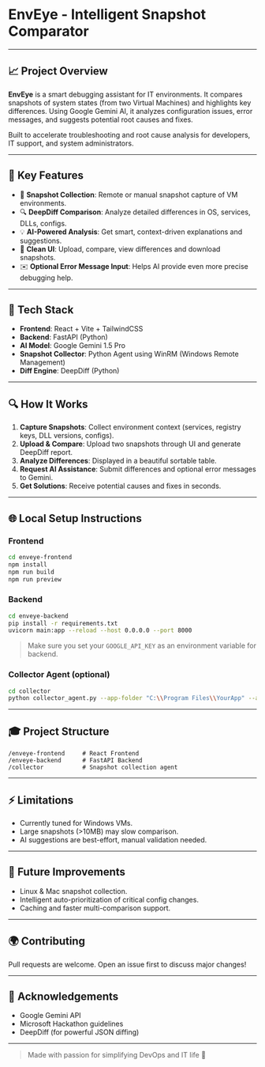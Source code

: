 # EnvEye - Intelligent Snapshot Comparator

---

## 📈 Project Overview

**EnvEye** is a smart debugging assistant for IT environments. It compares snapshots of system states (from two Virtual Machines) and highlights key differences. Using Google Gemini AI, it analyzes configuration issues, error messages, and suggests potential root causes and fixes.

Built to accelerate troubleshooting and root cause analysis for developers, IT support, and system administrators.

---

## 🧬 Key Features

- 💾 **Snapshot Collection**: Remote or manual snapshot capture of VM environments.
- 🔍 **DeepDiff Comparison**: Analyze detailed differences in OS, services, DLLs, configs.
- 💡 **AI-Powered Analysis**: Get smart, context-driven explanations and suggestions.
- 📲 **Clean UI**: Upload, compare, view differences and download snapshots.
- ✉️ **Optional Error Message Input**: Helps AI provide even more precise debugging help.

---

## 🚀 Tech Stack

- **Frontend**: React + Vite + TailwindCSS
- **Backend**: FastAPI (Python)
- **AI Model**: Google Gemini 1.5 Pro
- **Snapshot Collector**: Python Agent using WinRM (Windows Remote Management)
- **Diff Engine**: DeepDiff (Python)

---

## 🔍 How It Works

1. **Capture Snapshots**: Collect environment context (services, registry keys, DLL versions, configs).
2. **Upload & Compare**: Upload two snapshots through UI and generate DeepDiff report.
3. **Analyze Differences**: Displayed in a beautiful sortable table.
4. **Request AI Assistance**: Submit differences and optional error messages to Gemini.
5. **Get Solutions**: Receive potential causes and fixes in seconds.

---

## 🌐 Local Setup Instructions

### Frontend
```bash
cd enveye-frontend
npm install
npm run build
npm run preview
```

### Backend
```bash
cd enveye-backend
pip install -r requirements.txt
uvicorn main:app --reload --host 0.0.0.0 --port 8000
```

> Make sure you set your `GOOGLE_API_KEY` as an environment variable for backend.

### Collector Agent (optional)
```bash
cd collector
python collector_agent.py --app-folder "C:\\Program Files\\YourApp" --app-type desktop --upload-url http://<backend-ip>:8000/upload_snapshot
```

---

## 🎓 Project Structure

```
/enveye-frontend     # React Frontend
/enveye-backend      # FastAPI Backend
/collector           # Snapshot collection agent
```

---

## ⚡ Limitations

- Currently tuned for Windows VMs.
- Large snapshots (>10MB) may slow comparison.
- AI suggestions are best-effort, manual validation needed.

---

## 🌈 Future Improvements

- Linux & Mac snapshot collection.
- Intelligent auto-prioritization of critical config changes.
- Caching and faster multi-comparison support.

---

## 🌍 Contributing

Pull requests are welcome. Open an issue first to discuss major changes!

---

## 🙏 Acknowledgements

- Google Gemini API
- Microsoft Hackathon guidelines
- DeepDiff (for powerful JSON diffing)

---


> Made with passion for simplifying DevOps and IT life 🚀

